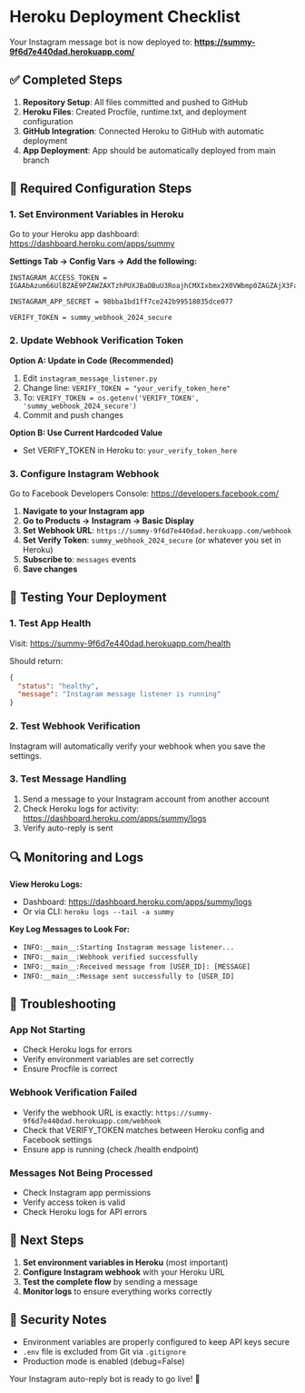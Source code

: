 # Heroku Deployment Checklist

Your Instagram message bot is now deployed to: **https://summy-9f6d7e440dad.herokuapp.com/**

## ✅ Completed Steps

1. **Repository Setup**: All files committed and pushed to GitHub
2. **Heroku Files**: Created Procfile, runtime.txt, and deployment configuration
3. **GitHub Integration**: Connected Heroku to GitHub with automatic deployment
4. **App Deployment**: App should be automatically deployed from main branch

## 🔧 Required Configuration Steps

### 1. Set Environment Variables in Heroku

Go to your Heroku app dashboard: https://dashboard.heroku.com/apps/summy

**Settings Tab → Config Vars → Add the following:**

```
INSTAGRAM_ACCESS_TOKEN = IGAAbAzum66UlBZAE9PZAWZAXTzhPUXJBaDBuU3RoajhCMXIxbmx2X0VWbmp0ZAGZAjX3FaY01WazNMblNLU1hFQ0IzVVBGblprNTZAabXM1bVYxLXlBcmNIUEpPbUpCY2NFY0pIQkF1eEpWUWdleTBRRUo2QzN4X1Y5YnQ2dS1iNG1vOAZDZD

INSTAGRAM_APP_SECRET = 98bba1bd1ff7ce242b99518035dce077

VERIFY_TOKEN = summy_webhook_2024_secure
```

### 2. Update Webhook Verification Token

**Option A: Update in Code (Recommended)**
1. Edit `instagram_message_listener.py`
2. Change line: `VERIFY_TOKEN = "your_verify_token_here"`
3. To: `VERIFY_TOKEN = os.getenv('VERIFY_TOKEN', 'summy_webhook_2024_secure')`
4. Commit and push changes

**Option B: Use Current Hardcoded Value**
- Set VERIFY_TOKEN in Heroku to: `your_verify_token_here`

### 3. Configure Instagram Webhook

Go to Facebook Developers Console: https://developers.facebook.com/

1. **Navigate to your Instagram app**
2. **Go to Products → Instagram → Basic Display**
3. **Set Webhook URL**: `https://summy-9f6d7e440dad.herokuapp.com/webhook`
4. **Set Verify Token**: `summy_webhook_2024_secure` (or whatever you set in Heroku)
5. **Subscribe to**: `messages` events
6. **Save changes**

## 🧪 Testing Your Deployment

### 1. Test App Health
Visit: https://summy-9f6d7e440dad.herokuapp.com/health

Should return:
```json
{
  "status": "healthy",
  "message": "Instagram message listener is running"
}
```

### 2. Test Webhook Verification
Instagram will automatically verify your webhook when you save the settings.

### 3. Test Message Handling
1. Send a message to your Instagram account from another account
2. Check Heroku logs for activity: https://dashboard.heroku.com/apps/summy/logs
3. Verify auto-reply is sent

## 🔍 Monitoring and Logs

**View Heroku Logs:**
- Dashboard: https://dashboard.heroku.com/apps/summy/logs
- Or via CLI: `heroku logs --tail -a summy`

**Key Log Messages to Look For:**
- `INFO:__main__:Starting Instagram message listener...`
- `INFO:__main__:Webhook verified successfully`
- `INFO:__main__:Received message from [USER_ID]: [MESSAGE]`
- `INFO:__main__:Message sent successfully to [USER_ID]`

## 🚨 Troubleshooting

### App Not Starting
- Check Heroku logs for errors
- Verify environment variables are set correctly
- Ensure Procfile is correct

### Webhook Verification Failed
- Verify the webhook URL is exactly: `https://summy-9f6d7e440dad.herokuapp.com/webhook`
- Check that VERIFY_TOKEN matches between Heroku config and Facebook settings
- Ensure app is running (check /health endpoint)

### Messages Not Being Processed
- Check Instagram app permissions
- Verify access token is valid
- Check Heroku logs for API errors

## 📝 Next Steps

1. **Set environment variables in Heroku** (most important)
2. **Configure Instagram webhook** with your Heroku URL
3. **Test the complete flow** by sending a message
4. **Monitor logs** to ensure everything works correctly

## 🔐 Security Notes

- Environment variables are properly configured to keep API keys secure
- `.env` file is excluded from Git via `.gitignore`
- Production mode is enabled (debug=False)

Your Instagram auto-reply bot is ready to go live! 🚀
